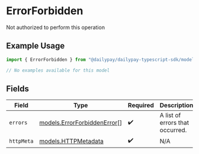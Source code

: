 # ErrorForbidden

Not authorized to perform this operation

## Example Usage

```typescript
import { ErrorForbidden } from "@dailypay/dailypay-typescript-sdk/models/errors";

// No examples available for this model
```

## Fields

| Field                                                               | Type                                                                | Required                                                            | Description                                                         |
| ------------------------------------------------------------------- | ------------------------------------------------------------------- | ------------------------------------------------------------------- | ------------------------------------------------------------------- |
| `errors`                                                            | [models.ErrorForbiddenError](../../models/errorforbiddenerror.md)[] | :heavy_check_mark:                                                  | A list of errors that occurred.                                     |
| `httpMeta`                                                          | [models.HTTPMetadata](../../models/httpmetadata.md)                 | :heavy_check_mark:                                                  | N/A                                                                 |